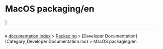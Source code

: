 # MacOS packaging/en
}



---
⏵ [documentation index](../README.md) > [Packaging](Category_Packaging.md) > [Developer Documentation](Category_Developer Documentation.md) > MacOS packaging/en

